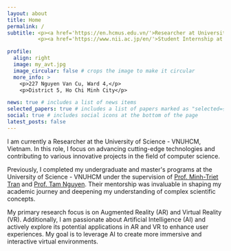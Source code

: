 ```yaml
---
layout: about
title: Home
permalink: /
subtitle: <p><a href='https://en.hcmus.edu.vn/'>Researcher at University of Science - VNUHCM, VietNam</a></p>
          <p><a href='https://www.nii.ac.jp/en/'>Student Internship at National Institute of Informatics (NII), Japan</a></p>

profile:
  align: right
  image: my_avt.jpg
  image_circular: false # crops the image to make it circular
  more_info: >
    <p>227 Nguyen Van Cu, Ward 4,</p>
    <p>District 5, Ho Chi Minh City</p>

news: true # includes a list of news items
selected_papers: true # includes a list of papers marked as "selected={true}"
social: true # includes social icons at the bottom of the page
latest_posts: false
---
```


I am currently a Researcher at the University of Science - VNUHCM, Vietnam. In this role, I focus on advancing cutting-edge technologies and contributing to various innovative projects in the field of computer science.

Previously, I completed my undergraduate and master's programs at the University of Science - VNUHCM under the supervision of [Prof. Minh-Triet Tran](https://scholar.google.com/citations?user=lt2ATkkAAAAJ) and [Prof. Tam Nguyen](https://scholar.google.com/citations?user=qIaGn7YAAAAJ). Their mentorship was invaluable in shaping my academic journey and deepening my understanding of complex scientific concepts.

My primary research focus is on Augmented Reality (AR) and Virtual Reality (VR). Additionally, I am passionate about Artificial Intelligence (AI) and actively explore its potential applications in AR and VR to enhance user experiences. My goal is to leverage AI to create more immersive and interactive virtual environments.
